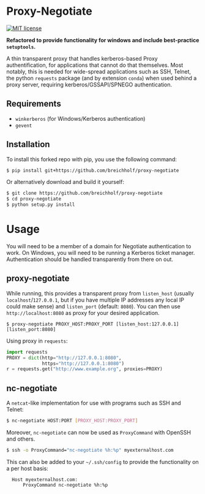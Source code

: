 # Proxy-Negotiate


[![MIT license](http://img.shields.io/badge/license-MIT-yellowgreen.svg)](http://opensource.org/licenses/MIT)

**Refactored to provide functionality for windows and include best-practice
`setuptools`.**

A thin transparent proxy that handles kerberos-based Proxy authentification,
for applications that cannot do that themselves. Most notably, this is
needed for wide-spread applications such as SSH, Telnet, the python `requests` 
package (and by extension `conda`) when used behind a proxy server, requiring
kerberos/GSSAPI/SPNEGO authentication. 

## Requirements

* `winkerberos` (for Windows/Kerberos authentication)
* `gevent`


## Installation

To install this forked repo with pip, you use the following command:

```bash
$ pip install git+https://github.com/breichholf/proxy-negotiate
```

Or alternatively download and build it yourself:

```bash
$ git clone https://github.com/breichholf/proxy-negotiate
$ cd proxy-negotiate
$ python setup.py install
```

# Usage
You will need to be a member of a domain for Negotiate authentication to work.
On Windows, you will need to be running a Kerberos ticket manager. Authentication
should be handled transparently from there on out.

## proxy-negotiate
While running, this provides a transparent proxy from `listen_host` (usually
`localhost`/`127.0.0.1`, but if you have multiple IP addresses any local IP
could make sense) and `listen_port` (default: `8080`).
You can then use `http://localhost:8080` as proxy for your desired application.

```
$ proxy-negotiate PROXY_HOST:PROXY_PORT [listen_host:127.0.0.1] [listen_port:8080]
```

Using proxy in `requests`:

```python
import requests
PROXY = dict(http="http://127.0.0.1:8080",
             https="http://127.0.0.1:8080")
r = requests.get("http://www.example.org", proxies=PROXY)
``` 

## nc-negotiate
A `netcat`-like implementation for use with programs such as SSH and Telnet:

```bash
$ nc-negotiate HOST:PORT [PROXY_HOST:PROXY_PORT]
```

Moreover, `nc-negotiate` can now be used as `ProxyCommand` with OpenSSH and others.

```bash
$ ssh -o ProxyCommand="nc-negotiate %h:%p" myexternalhost.com
```

This can also be added to your `~/.ssh/config` to provide the functionality on
a per host basis:

```
  Host myexternalhost.com:
      ProxyCommand nc-negotiate %h:%p
```